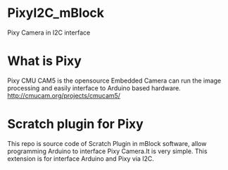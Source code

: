 # PixyI2C_mBlock
Pixy Camera in I2C interface

# What is Pixy
Pixy CMU CAM5 is the opensource Embedded Camera can run the image processing and easily interface to Arduino based hardware. 
http://cmucam.org/projects/cmucam5/

# Scratch plugin for Pixy
This repo is source code of Scratch Plugin in mBlock software, allow programming Arduino to interface Pixy Camera.It is very simple.
This extension is for interface Arduino and Pixy via I2C. 


